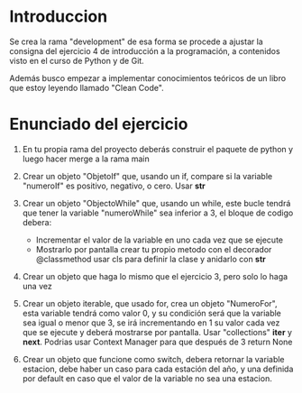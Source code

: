 # Introduccion

Se crea la rama "development" de esa forma se procede a ajustar la consigna del ejercicio 4 de introducción a la programación, a contenidos visto en el curso de Python y de Git. 

Además busco empezar a implementar conocimientos teóricos de un libro que estoy leyendo llamado "Clean Code". 

# Enunciado del ejercicio

1) En tu propia rama del proyecto deberás construir el paquete de python y luego hacer merge a la rama main

2) Crear un objeto "ObjetoIf" que, usando un if, compare si la variable "numeroIf" es positivo, negativo, o cero. Usar __str__

3) Crear un objeto "ObjectoWhile" que, usando un while, este bucle tendrá que tener la variable "numeroWhile" sea inferior a 3, el bloque de codigo debera:
    - Incrementar el valor de la variable en uno cada vez que se ejecute
    - Mostrarlo por pantalla
    crear tu propio metodo con el decorador @classmethod usar cls para definir la clase y anidarlo con __str__

4) Crear un objeto que haga lo mismo que el ejercicio 3, pero solo lo haga una vez

5) Crear un objeto iterable, que usado for, crea un objeto "NumeroFor", esta variable tendrá como valor 0, y su condición será que la variable sea igual o menor que 3, se irá incrementando en 1 su valor cada vez que se ejecute y deberá mostrarse por pantalla. Usar "collections" __iter__ y __next__. Podrias usar Context Manager para que después de 3 return None

6) Crear un objeto que funcione como switch, debera retornar la variable estacion, debe haber un caso para cada estación del año, y una definida por default en caso que el valor de la variable no sea una estacion.
